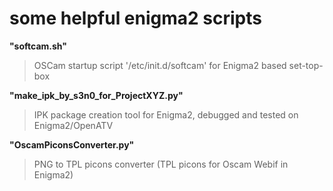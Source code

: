 # some helpful enigma2 scripts

**"softcam.sh"**
  > OSCam startup script '/etc/init.d/softcam' for Enigma2 based set-top-box

**"make_ipk_by_s3n0_for_ProjectXYZ.py"**
  > IPK package creation tool for Enigma2, debugged and tested on Enigma2/OpenATV

**"OscamPiconsConverter.py"**
  > PNG to TPL picons converter (TPL picons for Oscam Webif in Enigma2)
